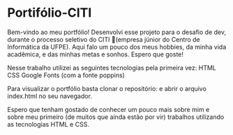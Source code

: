 # Portifólio-CITI
Bem-vindo ao meu portfólio! Desenvolvi esse projeto para o desafio de dev, durante o processo seletivo do CITI 💚(empresa júnior do Centro de Informática da UFPE).
Aqui falo um pouco dos meus hobbies, da minha vida acadêmica, e das minhas metas e sonhos.
Espero que goste!

Nesse trabalho utilizei as seguintes tecnologias pela primeira vez:
HTML
CSS
Google Fonts (com a fonte poppins)

Para visualizar o portfólio basta clonar o repositório:    e abrir o arquivo index.html no seu navegador.


Espero que tenham gostado de conhecer um pouco mais sobre mim e sobre meu primeiro (de muitos que ainda estão por vir) trabalhos utilizando as tecnologias HTML e CSS.
